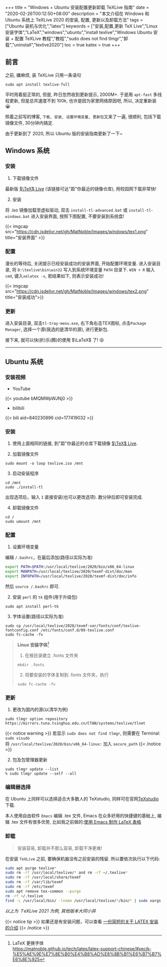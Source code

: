 +++
title = "Windows + Ubuntu 安装配置更新卸载 TeXLive 指南"
date = "2020-02-26T00:12:50+08:00"
description = "本文介绍在 Windows 和 Ubuntu 系统上 TeXLive 2020 的安装, 配置, 更新以及卸载方法"
tags = ["Ubuntu 装机与优化","latex"]
keywords = ["安装,配置,更新 TeX Live","Linux 安装字体","LaTeX","windows","ubuntu","install texlive","Windows Ubuntu 安装 + 配置 TeXLive 教程","教程","sudo does not find tlmgr","卸载","uninstall","texlive2020"]
toc = true
katex = true
+++

## 前言

之前, 嫌麻烦, 装 TeXLive 只用一条语句

```shell
sudo apt install texlive-full
```

平时用着挺正常的, 但是, 昨日忽然收到更新提示, 2000M+. 于是用 `apt-fast` 多线程更新, 但是总共速度不到 100k, 也许是因为家里网络原因吧, 所以, 决定重新装 😭

照着之前写的博客, `下载, 安装, 设置环境变量, 更新包`又来了一遍, 很顺利, 包括下载镜像文件, 30分钟内搞定.

由于更新到了 2020, 所以 Ubuntu 版的安装指南更新了一下~

## Windows 系统

### 安装

1. 下载镜像文件

最新版 [$\TeX$ Live](http://mirror.ctan.org/systems/texlive/Images/) (该链接可达"距"你最近的镜像仓库), 用校园网下载非常快!

2. 安装

将 .iso 镜像加载至虚拟驱动, 双击 `install-tl-advanced.bat` 或 `install-tl-windows.bat` 进入安装界面, 按照下图配置, 不要安装到系统盘!

{{< imgcap src="https://cdn.jsdelivr.net/gh/MatNoble/Images/windows/tex1.png" title="安装界面" >}}

### 配置

漫长的等待后, 关闭提示已经安装成功的安装界面, 开始配置环境变量. 进入安装目录, 将 `D:\texlive\bin\win32` 写入到系统环境变量 `PATH` 目录下. `WIN + R` 输入 `cmd`, 键入`xelatex -v`, 若结果如下, 则表示安装成功! 

{{< imgcap src="https://cdn.jsdelivr.net/gh/MatNoble/Images/windows/tex2.png" title="安装成功">}}

### 更新

进入安装目录, 双击`tl-tray-menu.exe`, 右下角右击TEX图标, 点击`Package Manager`, 选择一个源(我选的是清华的源), 进行更新包.

接下来, 就可以快(折)乐(腾)的使用 $\LaTeX$ 了! 😝

<hr />

## Ubuntu 系统

### 安装视频

- YouTube

{{< youtube bMQMWpWJNj0 >}}

- bilibili

{{< bili aid=840230896 cid=177419032 >}}

### 安装

1. 使用上面相同的链接, 到"距"你最近的仓库下载镜像 [$\TeX$ Live](http://mirror.ctan.org/systems/texlive/Images/).

2. 加载镜像文件

```shell
sudo mount -o loop texlive.iso /mnt
```

3. 启动安装程序
```shell
cd /mnt 
sudo ./install-tl
```

出现选项后，输入 `I` 直接安装(也可以更改选项). 数分钟后即可安装完成.

4. 卸载镜像文件

```shell
cd /
sudo umount /mnt
```

### 配置

1. 设置环境变量

编辑 `/.bashrc`，在最后添加(路径以实际为准) 

```bash
export PATH=$PATH:/usr/local/texlive/2020/bin/x86_64-linux
export MANPATH=/usr/local/texlive/2020/texmf-dist/doc/man
export INFOPATH=/usr/local/texlive/2020/texmf-dist/doc/info
```

然后 `source /.bashrc` 即可.

2. 安装 `perl` 的 `tk` 组件(用于升级包)
```shell
sudo apt install perl-tk
```

3. 字体设置(路径以实际为准)

```shell
sudo cp /usr/local/texlive/2020/texmf-var/fonts/conf/texlive-fontconfig.conf /etc/fonts/conf.d/09-texlive.conf
sudo fc-cache -fv
```

> **Linux 安装字体**[^1]
> 1. 在根目录建立 .fonts 文件夹
> ```shell
> mkdir .fonts
> ```
> 2. 将要安装的字体复制到 .fonts 文件夹，执行
> ```shell
> sudo fc-cache -fv
> ```

### 更新

1. 更改为国内的源(以清华为例)

```shell
sudo tlmgr option repository https://mirrors.tuna.tsinghua.edu.cn/CTAN/systems/texlive/tlnet
```

{{< notice warning >}}
若显示 `sudo does not find tlmgr`, 则需要在 Terminal: `sudo visudo` <br>
将 `/usr/local/texlive/2020/bin/x86_64-linux:` 加入 `secure_path`
{{< /notice >}}

2. 包及包管理器更新

```shell
sudo tlmgr update --list
% sudo tlmgr update --self --all 
```

### 编辑器选择

在 Ubuntu 上同样可以选择适合大多数人的 TeXstudio, 同样可在官网[TeXstudio](https://texstudio.org/)下载. 

本人使用自由软件 `Emacs` 编辑 .tex 文件, Emacs 在众多好用的快捷键的基础上, 编辑 .tex 文件有很多优势, 比如我之前做的:[使用 Emacs 制作 LaTeX 表格](https://matnoble.github.io/posts/using-emacs-to-make-latex-table/)

### 卸载

> 安装容易, 卸载并不那么容易, 卸载干净更难!

在安装 `TeXLive` 之前, 要确保机器没有之前安装的残留. 所以要依次执行以下代码:

```bash
sudo apt purge texlive*
sudo rm -rf /usr/local/texlive/* and rm -rf ~/.texlive*
sudo rm -rf /usr/local/share/texmf
sudo rm -rf /var/lib/texmf
sudo rm -rf /etc/texmf
sudo apt remove tex-common --purge
rm -rf ~/.texlive
find -L /usr/local/bin/ -lname /usr/local/texlive/*/bin/* | sudo xargs rm
```

*以上为 ＴeXLive 2021 为例, 其他版本大同小异*

{{< notice tip >}}
如果还是有安装问题，可以查看 [一份简短的关于 LATEX 安装的介绍](http://tug.ctan.org/info/install-latex-guide-zh-cn/install-latex-guide-zh-cn.pdf)
{{< /notice >}}

[^1]: LaTeX 更换字体 <br> https://matnoble.github.io/tech/latex/latex-support-chinese/#xecjk-%E5%AE%9E%E7%8E%B0%E4%B8%AD%E8%8B%B1%E6%B7%B7%E6%8E%925
